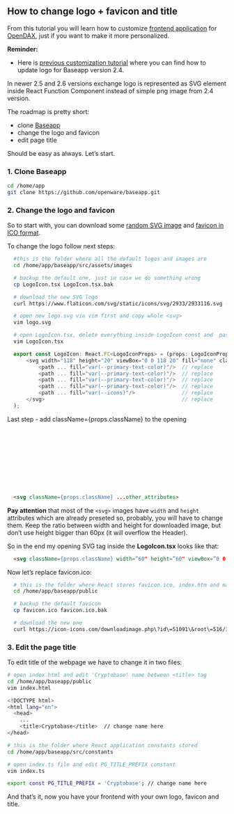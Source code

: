 ## How to change logo + favicon and title

From this tutorial you will learn how to customize [frontend application](https://github.com/openware/baseapp) for [OpenDAX](https://github.com/openware/opendax), just if you want to make it more personalized.

**Reminder:**

* Here is [previous customization tutorial](https://medium.com/openware/change-baseapp-logo-and-deploy-in-opendax-8506c865ee99) where you can find how to update logo for Baseapp version 2.4.

In newer 2.5 and 2.6 versions exchange logo is represented as SVG element inside React Function Component instead of simple png image from 2.4 version.

The roadmap is pretty short:

* clone [Baseapp](https://github.com/openware/baseapp)
* change the logo and favicon
* edit page title

Should be easy as always. Let’s start.
 
### 1. Clone Baseapp
```bash
cd /home/app
git clone https://github.com/openware/baseapp.git
```

### 2. Change the logo and favicon

So to start with, you can download some [random SVG image](https://www.flaticon.com/svg/static/icons/svg/2933/2933116.svg) and [favicon in ICO format](https://icon-icons.com/downloadimage.php\?id\=51091\&root\=516/ICO/512/\&file\=coin_money_icon-icons.com_51091.ico).

To change the logo follow next steps:

```bash
  #this is the folder where all the default logos and images are
  cd /home/app/baseapp/src/assets/images

  # backup the default one, just in case we do something wrong
  cp LogoIcon.tsx LogoIcon.tsx.bak

  # download the new SVG logo
  curl https://www.flaticon.com/svg/static/icons/svg/2933/2933116.svg -o logo.svg

  # open new logo.svg via vim first and copy whole <svg>
  vim logo.svg

  # open LogoIcon.tsx, delete everything inside LogoIcon const and  paste <svg> from logo.svg
  vim LogoIcon.tsx
```

```javascript
  export const LogoIcon: React.FC<LogoIconProps> = (props: LogoIconProps) => (
      <svg width="118" height="20" viewBox="0 0 118 20" fill="none" className={props.className}>  // replace
          <path ... fill="var(--primary-text-color)"/>  // replace
          <path ... fill="var(--primary-text-color)"/>  // replace
          <path ... fill="var(--primary-text-color)"/>  // replace
          <path ... fill="var(--primary-text-color)"/>  // replace
          <path ... fill="var(--icons)"/>               // replace
      </svg>                                            // replace
  );
```

Last step - add className={props.className} to the opening <svg> tag. It should look like this

```html
  <svg className={props.className} ...other_attributes>
```

**Pay attention** that most of the `<svg>` images have `width` and `height` attributes which are already preseted so, probably, you will have to change them.
Keep the ratio between width and height for downloaded image, but don’t use height bigger than 60px (it will overflow the Header).

So in the end my opening SVG tag inside the **LogoIcon.tsx** looks like that:

```html
  <svg className={props.className} width=”60" height=”60" viewBox=”0 0 512 512">
```

Now let’s replace favicon.ico:

```bash
  # this is the folder where React stores favicon.ico, index.htm and manifest.json
  cd /home/app/baseapp/public

  # backup the default favicon
  cp favicon.ico favicon.ico.bak

  # download the new one
  curl https://icon-icons.com/downloadimage.php\?id\=51091\&root\=516/ICO/512/\&file\=coin_money_icon-icons.com_51091.ico -o favicon.ico
```
### 3. Edit the page title

To edit title of the webpage we have to change it in two files:

```bash
# open index.html and edit 'Cryptobase' name between <title> tag
cd /home/app/baseapp/public
vim index.html

<!DOCTYPE html>
<html lang="en">
  <head>
    ...
    <title>Cryptobase</title>  // change name here
</head>

# this is the folder where React application constants stored
cd /home/app/baseapp/src/constants

# open index.ts file and edit PG_TITLE_PREFIX constant
vim index.ts

export const PG_TITLE_PREFIX = 'Cryptobase'; // change name here
```

And that’s it, now you have your frontend with your own logo, favicon and title.
